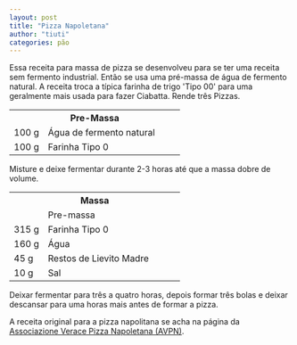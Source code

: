 ```yaml
---
layout: post
title: "Pizza Napoletana"
author: "tiuti"
categories: pão
---
```


Essa receita para massa de pizza se desenvolveu para se ter uma receita sem fermento industrial.
Então se usa uma pré-massa de água de fermento natural.
A receita troca a típica farinha de trigo 'Tipo 00' para uma geralmente mais usada para fazer Ciabatta.
Rende três Pizzas.

<table>
  <tr>
    <th colspan="2">Pre-Massa</th>
  </tr>
  <tr>
    <td style="width:20%">100 g</td>
    <td>Água de fermento natural</td>
  </tr>
  <tr>
    <td style="width:20%">100 g</td>
    <td>Farinha Tipo 0</td>
  </tr>
</table>

Misture e deixe fermentar durante 2-3 horas até que a massa dobre de volume.

<table>
  <tr>
    <th colspan="2">Massa</th>
  </tr>
  <tr>
    <td style="width:20%"></td>
    <td>Pre-massa</td>
  </tr>
  <tr>
    <td style="width:20%">315 g</td>
    <td>Farinha Tipo 0</td>
  </tr>
  <tr>
    <td style="width:20%">160 g</td>
    <td>Água</td>
  </tr>
  <tr>
    <td style="width:20%">45 g</td>
    <td>Restos de Lievito Madre</td>
  </tr>
  <tr>
    <td style="width:20%">10 g</td>
    <td>Sal</td>
  </tr> 
</table>

Deixar fermentar para três a quatro horas,
depois formar três bolas e deixar descansar para uma horas mais antes de formar a pizza.

A receita original para a pizza napolitana se acha na página da
[Associazione Verace Pizza Napoletana (AVPN)](https://www.pizzanapoletana.org/images/file/Disciplinare_avpn.pdf).
